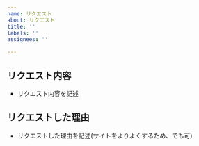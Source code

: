 ```yaml
---
name: リクエスト
about: リクエスト
title: ''
labels: ''
assignees: ''

---
```


## リクエスト内容

* リクエスト内容を記述

## リクエストした理由

* リクエストした理由を記述(サイトをよりよくするため、でも可)
